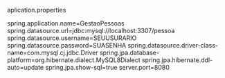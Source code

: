 aplication.properties

spring.application.name=GestaoPessoas
spring.datasource.url=jdbc:mysql://localhost:3307/pessoa
spring.datasource.username=SEUUSURARIO
spring.datasource.password=SUASENHA
spring.datasource.driver-class-name=com.mysql.cj.jdbc.Driver
spring.jpa.database-platform=org.hibernate.dialect.MySQL8Dialect
spring.jpa.hibernate.ddl-auto=update
spring.jpa.show-sql=true
server.port=8080
